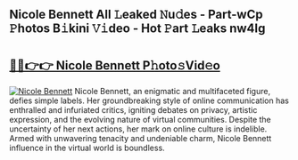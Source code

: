 ## Nicole Bennett All 𝙻eaked 𝙽u𝚍es - Part-wCp 𝙿hotos B𝚒kini 𝚅𝚒deo - Hot 𝙿art 𝙻eaks nw4Ig

# <h2><a href="http://ld5122.urlbe.top/?page=Nicole+Bennett">🔗🔗👉👉 Nicole Bennett P𝚑oto𝚜Vid𝚎o</a></h2>

[![Nicole Bennett](https://i.imgur.com/eBuTRDB.gif)](http://ld5122.urlbe.top/?page=Nicole+Bennett)
Nicole Bennett, an enigmatic and multifaceted figure, defies simple labels. Her groundbreaking style of online communication has enthralled and infuriated critics, igniting debates on privacy, artistic expression, and the evolving nature of virtual communities. Despite the uncertainty of her next actions, her mark on online culture is indelible. Armed with unwavering tenacity and undeniable charm, Nicole Bennett influence in the virtual world is boundless.
